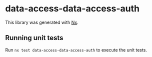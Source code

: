 # data-access-data-access-auth

This library was generated with [Nx](https://nx.dev).

## Running unit tests

Run `nx test data-access-data-access-auth` to execute the unit tests.
